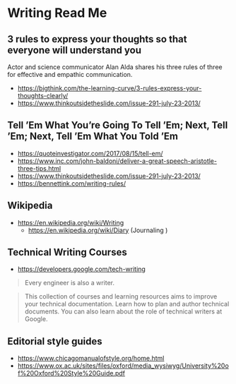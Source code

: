 # Writing Read Me

## 3 rules to express your thoughts so that everyone will understand you

Actor and science communicator Alan Alda shares his three rules of three for effective and empathic communication.

* https://bigthink.com/the-learning-curve/3-rules-express-your-thoughts-clearly/
* https://www.thinkoutsidetheslide.com/issue-291-july-23-2013/


## Tell ’Em What You’re Going To Tell ’Em; Next, Tell ’Em; Next, Tell ’Em What You Told ’Em

* https://quoteinvestigator.com/2017/08/15/tell-em/
* https://www.inc.com/john-baldoni/deliver-a-great-speech-aristotle-three-tips.html
* https://www.thinkoutsidetheslide.com/issue-291-july-23-2013/
* https://bennettink.com/writing-rules/


## Wikipedia

* https://en.wikipedia.org/wiki/Writing
  * https://en.wikipedia.org/wiki/Diary (Journaling )


## Technical Writing Courses

* https://developers.google.com/tech-writing
>Every engineer is also a writer.

>This collection of courses and learning resources aims to improve your technical documentation. Learn how to plan and author technical documents. You can also learn about the role of technical writers at Google.


## Editorial style guides

* https://www.chicagomanualofstyle.org/home.html
* https://www.ox.ac.uk/sites/files/oxford/media_wysiwyg/University%20of%20Oxford%20Style%20Guide.pdf

